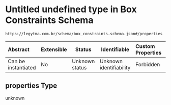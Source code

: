 # Untitled undefined type in Box Constraints Schema

```txt
https://legytma.com.br/schema/box_constraints.schema.json#/properties
```




| Abstract            | Extensible | Status         | Identifiable            | Custom Properties | Additional Properties | Access Restrictions | Defined In                                                                                    |
| :------------------ | ---------- | -------------- | ----------------------- | :---------------- | --------------------- | ------------------- | --------------------------------------------------------------------------------------------- |
| Can be instantiated | No         | Unknown status | Unknown identifiability | Forbidden         | Allowed               | none                | [box_constraints.schema.json\*](../schema/box_constraints.schema.json "open original schema") |

## properties Type

unknown
